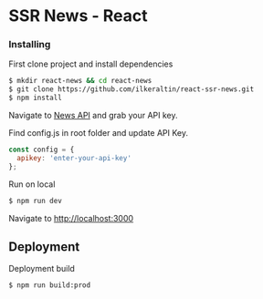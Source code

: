 # SSR News - React



### Installing

First clone project and install dependencies

```sh
$ mkdir react-news && cd react-news
$ git clone https://github.com/ilkeraltin/react-ssr-news.git
$ npm install
```


Navigate to [News API](https://newsapi.org/) and grab your API key.

Find config.js in root folder and update API Key.

```javascript
const config = {
  apikey: 'enter-your-api-key'
};
```

Run on local

```sh
$ npm run dev
```

Navigate to [http://localhost:3000](http://localhost:3000)

## Deployment

Deployment build

```sh
$ npm run build:prod
```


